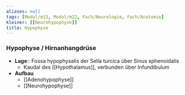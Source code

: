 ```yaml
---
aliases: null
tags: [Modul/m15, Modul/m22, Fach/Neurologie, Fach/Anatomie]
kleiner: [[Neurohypophyse]]
title: Hypophyse
---
```

### Hypophyse / Hirnanhangdrüse
- **Lage**:: Fossa hypophysalis der Sella turcica über Sinus sphenoidalis
	- Kaudal des [[Hypothalamus]], verbunden über Infundibulum
- **Aufbau**
	- [[Adenohypophyse]] 
	- [[Neurohypophyse]]